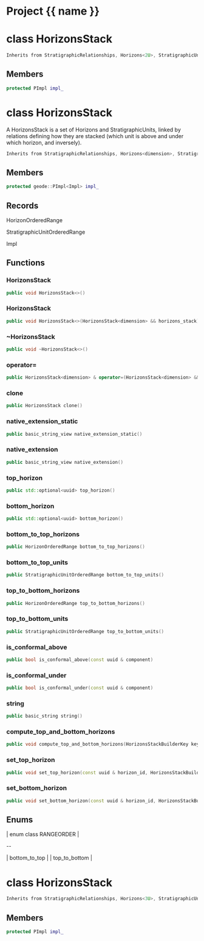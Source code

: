<script setup>
import {useRoute} from 'vitepress'
const {path} = useRoute()
const tokens = path.split('/')
const words = tokens[2].split('-');
for (let i = 0; i < words.length; i++) {
    words[i] = words[i].charAt(0).toUpperCase() + words[i].slice(1);
    words[i] = words[i].replace('geode', 'Geode')
}
const name = words.join('-');
</script>
# Project {{ name }}

# class HorizonsStack


```cpp
Inherits from StratigraphicRelationships, Horizons<2U>, StratigraphicUnits<2U>, Identifier
```



## Members

```cpp
protected PImpl impl_

```



# class HorizonsStack


 A HorizonsStack is a set of Horizons and StratigraphicUnits, linked by relations defining how they are stacked (which unit is above and under which horizon, and inversely).



```cpp
Inherits from StratigraphicRelationships, Horizons<dimension>, StratigraphicUnits<dimension>, Identifier
```



## Members

```cpp
protected geode::PImpl<Impl> impl_

```



## Records

HorizonOrderedRange

StratigraphicUnitOrderedRange

Impl



## Functions

### HorizonsStack

```cpp
public void HorizonsStack<>()
```


### HorizonsStack

```cpp
public void HorizonsStack<>(HorizonsStack<dimension> && horizons_stack)
```


### ~HorizonsStack

```cpp
public void ~HorizonsStack<>()
```


### operator=

```cpp
public HorizonsStack<dimension> & operator=(HorizonsStack<dimension> && other)
```


### clone

```cpp
public HorizonsStack clone()
```


### native_extension_static

```cpp
public basic_string_view native_extension_static()
```


### native_extension

```cpp
public basic_string_view native_extension()
```


### top_horizon

```cpp
public std::optional<uuid> top_horizon()
```


### bottom_horizon

```cpp
public std::optional<uuid> bottom_horizon()
```


### bottom_to_top_horizons

```cpp
public HorizonOrderedRange bottom_to_top_horizons()
```


### bottom_to_top_units

```cpp
public StratigraphicUnitOrderedRange bottom_to_top_units()
```


### top_to_bottom_horizons

```cpp
public HorizonOrderedRange top_to_bottom_horizons()
```


### top_to_bottom_units

```cpp
public StratigraphicUnitOrderedRange top_to_bottom_units()
```


### is_conformal_above

```cpp
public bool is_conformal_above(const uuid & component)
```


### is_conformal_under

```cpp
public bool is_conformal_under(const uuid & component)
```


### string

```cpp
public basic_string string()
```


### compute_top_and_bottom_horizons

```cpp
public void compute_top_and_bottom_horizons(HorizonsStackBuilderKey key)
```


### set_top_horizon

```cpp
public void set_top_horizon(const uuid & horizon_id, HorizonsStackBuilderKey key)
```


### set_bottom_horizon

```cpp
public void set_bottom_horizon(const uuid & horizon_id, HorizonsStackBuilderKey key)
```




## Enums

| enum class RANGEORDER |

--

| bottom_to_top |
| top_to_bottom |





# class HorizonsStack


```cpp
Inherits from StratigraphicRelationships, Horizons<3U>, StratigraphicUnits<3U>, Identifier
```



## Members

```cpp
protected PImpl impl_

```



